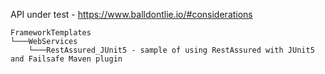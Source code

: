 API under test - https://www.balldontlie.io/#considerations
```
FrameworkTemplates
└───WebServices
    └───RestAssured_JUnit5 - sample of using RestAssured with JUnit5 and Failsafe Maven plugin
```